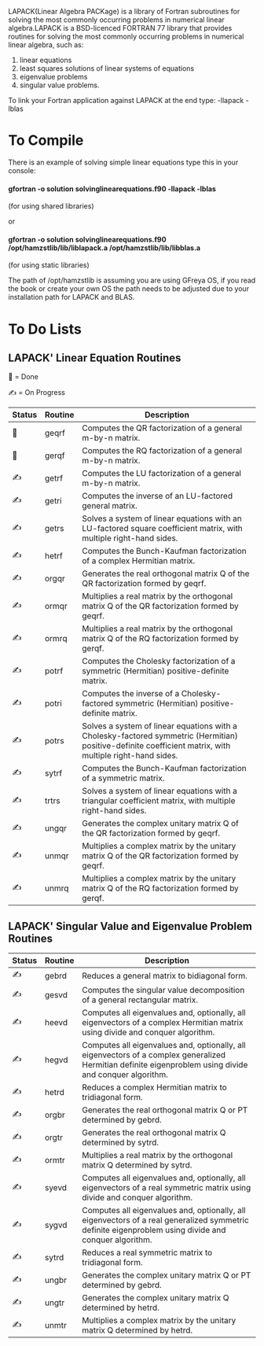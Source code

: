 LAPACK(Linear Algebra PACKage) is a library of Fortran subroutines for solving the most commonly occurring problems in numerical linear algebra.LAPACK is a BSD-licenced FORTRAN 77 library that provides routines for solving the most commonly occurring problems in numerical linear algebra, such as:
1. linear equations
2. least squares solutions of linear systems of equations
3. eigenvalue problems
4. singular value problems.

To link your Fortran application against LAPACK at the end type: -llapack -lblas

# To Compile
There is an example of solving simple linear equations type this in your console:

#### gfortran -o solution solvinglinearequations.f90 -llapack -lblas

(for using shared libraries)

or

#### gfortran -o solution solvinglinearequations.f90 /opt/hamzstlib/lib/liblapack.a /opt/hamzstlib/lib/libblas.a

(for using static libraries)

The path of /opt/hamzstlib is assuming you are using GFreya OS, if you read the book or create your own OS the path needs to be adjusted due to your installation path for LAPACK and BLAS.

# To Do Lists
## LAPACK' Linear Equation Routines
:sunflower: = Done

:writing_hand: = On Progress

| Status  | Routine |Description |
| ------------- | ------------- | -------------|
|:sunflower:| geqrf | Computes the QR factorization of a general m-by-n matrix. |
|:sunflower:| gerqf | Computes the RQ factorization of a general m-by-n matrix. |
|:writing_hand:| getrf | Computes the LU factorization of a general m-by-n matrix. |
|:writing_hand:|	getri  |	Computes the inverse of an LU-factored general matrix.
|:writing_hand:|	getrs  |	Solves a system of linear equations with an LU-factored square coefficient matrix, with multiple right-hand sides.
|:writing_hand:|	hetrf  |	Computes the Bunch-Kaufman factorization of a complex Hermitian matrix.
|:writing_hand:|	orgqr  |	Generates the real orthogonal matrix Q of the QR factorization formed by geqrf.
|:writing_hand:|	ormqr  |	Multiplies a real matrix by the orthogonal matrix Q of the QR factorization formed by geqrf.
|:writing_hand:|	ormrq  |  Multiplies a real matrix by the orthogonal matrix Q of the RQ factorization formed by gerqf.
|:writing_hand:| 	potrf  |	Computes the Cholesky factorization of a symmetric (Hermitian) positive-definite matrix.
|:writing_hand:| 	potri  |	Computes the inverse of a Cholesky-factored symmetric (Hermitian) positive-definite matrix.
|:writing_hand:|	potrs  |	Solves a system of linear equations with a Cholesky-factored symmetric (Hermitian) positive-definite coefficient matrix, with multiple right-hand sides.
|:writing_hand:|	sytrf  |	Computes the Bunch-Kaufman factorization of a symmetric matrix.
|:writing_hand:|	trtrs  |	Solves a system of linear equations with a triangular coefficient matrix, with multiple right-hand sides.
|:writing_hand:|	ungqr  |	Generates the complex unitary matrix Q of the QR factorization formed by geqrf.
|:writing_hand:|	unmqr  |	Multiplies a complex matrix by the unitary matrix Q of the QR factorization formed by geqrf.
|:writing_hand:|	unmrq  | Multiplies a complex matrix by the unitary matrix Q of the RQ factorization formed by gerqf.

## LAPACK' Singular Value and Eigenvalue Problem Routines
| Status  | Routine |Description |
| ------------- | ------------- | -------------|
|:writing_hand:| 	gebrd |	Reduces a general matrix to bidiagonal form.
|:writing_hand:| 	gesvd |	Computes the singular value decomposition of a general rectangular matrix.
|:writing_hand:| 	heevd |	Computes all eigenvalues and, optionally, all eigenvectors of a complex Hermitian matrix using divide and conquer algorithm.
|:writing_hand:| 	hegvd |	Computes all eigenvalues and, optionally, all eigenvectors of a complex generalized Hermitian definite eigenproblem using divide and conquer algorithm.
|:writing_hand:|	hetrd |	Reduces a complex Hermitian matrix to tridiagonal form.
|:writing_hand:|	orgbr |	Generates the real orthogonal matrix Q or PT determined by gebrd.
|:writing_hand:|	orgtr |	Generates the real orthogonal matrix Q determined by sytrd.
|:writing_hand:|	ormtr |	Multiplies a real matrix by the orthogonal matrix Q determined by sytrd.
|:writing_hand:|	syevd |	Computes all eigenvalues and, optionally, all eigenvectors of a real symmetric matrix using divide and conquer algorithm.
|:writing_hand:|	sygvd |	Computes all eigenvalues and, optionally, all eigenvectors of a real generalized symmetric definite eigenproblem using divide and conquer algorithm.
|:writing_hand:|	sytrd |	Reduces a real symmetric matrix to tridiagonal form.
|:writing_hand:|	ungbr |	Generates the complex unitary matrix Q or PT determined by gebrd.
|:writing_hand:|	ungtr |	Generates the complex unitary matrix Q determined by hetrd.
|:writing_hand:|	unmtr |	Multiplies a complex matrix by the unitary matrix Q determined by hetrd.
